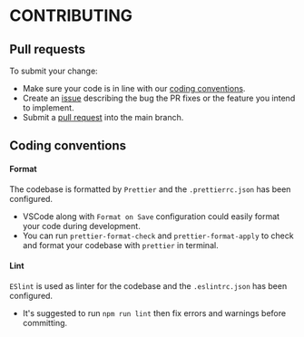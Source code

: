 # CONTRIBUTING

## Pull requests

To submit your change:

-   Make sure your code is in line with our
    [coding conventions](##Coding-conventions).
-   Create an [issue] describing the bug the PR fixes or the feature you intend
    to implement.
-   Submit a [pull request] into the main branch.

## Coding conventions

#### Format

The codebase is formatted by `Prettier` and the `.prettierrc.json` has been
configured.

-   VSCode along with `Format on Save` configuration could easily format your
    code during development.
-   You can run `prettier-format-check` and `prettier-format-apply` to check and
    format your codebase with `prettier` in terminal.

#### Lint

`ESlint` is used as linter for the codebase and the `.eslintrc.json` has been
configured.

-   It's suggested to run `npm run lint` then fix errors and warnings before
    committing.

[issue]: https://github.com/bytecodealliance/wasm-micro-runtime/issues
[pull request]: https://github.com/bytecodealliance/wasm-micro-runtime/pulls
